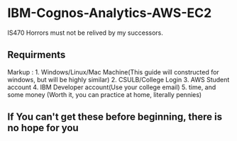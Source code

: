 # IBM-Cognos-Analytics-AWS-EC2
IS470 Horrors must not be relived by my successors.

## Requirments
Markup : 1. Windows/Linux/Mac Machine(This guide will constructed for windows, but will be highly similar)
         2. CSULB/College Login
         3. AWS Student account
         4. IBM Developer account(Use your college email)
         5. time, and some money (Worth it, you can practice at home, literally pennies) 
         
## If You can't get these before beginning, there is no hope for you
